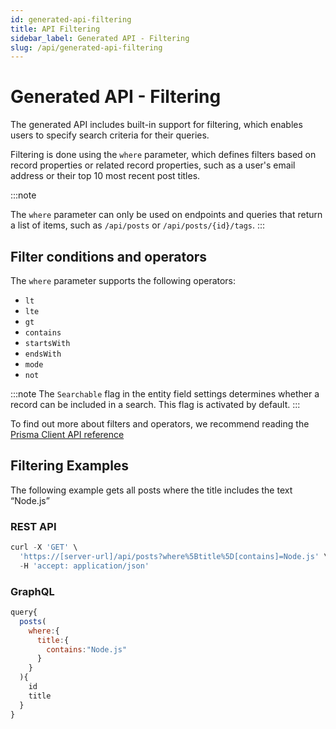 ```yaml
---
id: generated-api-filtering
title: API Filtering
sidebar_label: Generated API - Filtering
slug: /api/generated-api-filtering
---
```


# Generated API - Filtering

The generated API includes built-in support for filtering, which enables users to specify search criteria for their queries.

Filtering is done using the `where` parameter, which defines filters based on record properties or related record properties, such as a user's email address or their top 10 most recent post titles.

:::note

The `where` parameter can only be used on endpoints and queries that return a list of items, such as `/api/posts` or `/api/posts/{id}/tags`.
:::

## Filter conditions and operators

The `where` parameter supports the following operators:

- `lt`
- `lte`
- `gt`
- `contains`
- `startsWith`
- `endsWith`
- `mode`
- `not`

:::note
The `Searchable` flag in the entity field settings determines whether a record can be included in a search. This flag is activated by default.
:::

To find out more about filters and operators, we recommend reading the [Prisma Client API reference](https://www.prisma.io/docs/reference/api-reference/prisma-client-reference#filter-conditions-and-operators)

## Filtering Examples

The following example gets all posts where the title includes the text “Node.js”

### REST API

```jsx
curl -X 'GET' \
  'https://[server-url]/api/posts?where%5Btitle%5D[contains]=Node.js' \
  -H 'accept: application/json'
```

### GraphQL

```jsx
query{
  posts(
    where:{
      title:{
        contains:"Node.js"
      }
    }
  ){
    id
    title
  }
}
```
